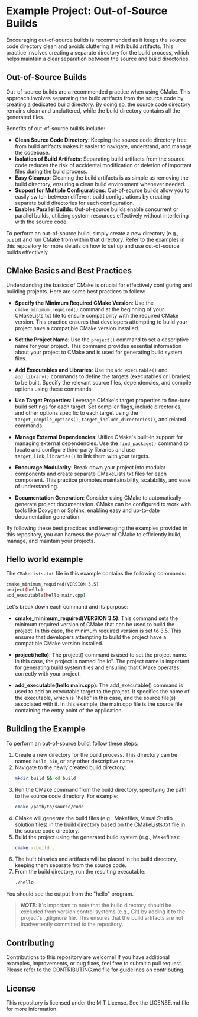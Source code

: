 # Example Project: Out-of-Source Builds

Encouraging out-of-source builds is recommended as it keeps the source code directory clean and avoids cluttering it with build artifacts. This practice involves creating a separate directory for the build process, which helps maintain a clear separation between the source and build directories.

## Out-of-Source Builds

Out-of-source builds are a recommended practice when using CMake. This approach involves separating the build artifacts from the source code by creating a dedicated build directory. By doing so, the source code directory remains clean and uncluttered, while the build directory contains all the generated files.

Benefits of out-of-source builds include:

- **Clean Source Code Directory**: Keeping the source code directory free from build artifacts makes it easier to navigate, understand, and manage the codebase.
- **Isolation of Build Artifacts**: Separating build artifacts from the source code reduces the risk of accidental modification or deletion of important files during the build process.
- **Easy Cleanup**: Cleaning the build artifacts is as simple as removing the build directory, ensuring a clean build environment whenever needed.
- **Support for Multiple Configurations**: Out-of-source builds allow you to easily switch between different build configurations by creating separate build directories for each configuration.
- **Enables Parallel Builds**: Out-of-source builds enable concurrent or parallel builds, utilizing system resources effectively without interfering with the source code.

To perform an out-of-source build, simply create a new directory (e.g., `build`) and run CMake from within that directory. Refer to the examples in this repository for more details on how to set up and use out-of-source builds effectively.

## CMake Basics and Best Practices

Understanding the basics of CMake is crucial for effectively configuring and building projects. Here are some best practices to follow:

- **Specify the Minimum Required CMake Version**: Use the `cmake_minimum_required()` command at the beginning of your CMakeLists.txt file to ensure compatibility with the required CMake version. This practice ensures that developers attempting to build your project have a compatible CMake version installed.

- **Set the Project Name**: Use the `project()` command to set a descriptive name for your project. This command provides essential information about your project to CMake and is used for generating build system files.

- **Add Executables and Libraries**: Use the `add_executable()` and `add_library()` commands to define the targets (executables or libraries) to be built. Specify the relevant source files, dependencies, and compile options using these commands.

- **Use Target Properties**: Leverage CMake's target properties to fine-tune build settings for each target. Set compiler flags, include directories, and other options specific to each target using the `target_compile_options()`, `target_include_directories()`, and related commands.

- **Manage External Dependencies**: Utilize CMake's built-in support for managing external dependencies. Use the `find_package()` command to locate and configure third-party libraries and use `target_link_libraries()` to link them with your targets.

- **Encourage Modularity**: Break down your project into modular components and create separate CMakeLists.txt files for each component. This practice promotes maintainability, scalability, and ease of understanding.

- **Documentation Generation**: Consider using CMake to automatically generate project documentation. CMake can be configured to work with tools like Doxygen or Sphinx, enabling easy and up-to-date documentation generation.

By following these best practices and leveraging the examples provided in this repository, you can harness the power of CMake to efficiently build, manage, and maintain your projects.

## Hello world example

The `CMakeLists.txt` file in this example contains the following commands:
```bash
cmake_minimum_required(VERSION 3.5)
project(hello)
add_executable(hello main.cpp)
```
Let's break down each command and its purpose:

- **cmake_minimum_required(VERSION 3.5)**: This command sets the minimum required version of CMake that can be used to build the project. In this case, the minimum required version is set to 3.5. This ensures that developers attempting to build the project have a compatible CMake version installed.

- **project(hello)**: The project() command is used to set the project name. In this case, the project is named "hello". The project name is important for generating build system files and ensuring that CMake operates correctly with your project.

- **add_executable(hello main.cpp)**: The add_executable() command is used to add an executable target to the project. It specifies the name of the executable, which is "hello" in this case, and the source file(s) associated with it. In this example, the main.cpp file is the source file containing the entry point of the application.


## Building the Example

To perform an out-of-source build, follow these steps:

1. Create a new directory for the build process. This directory can be named `build`, `bin`, or any other descriptive name.
2. Navigate to the newly created build directory:
   ```bash
   mkdir build && cd build
   ```
3. Run the CMake command from the build directory, specifying the path to the source code directory. For example:
   ```bash
   cmake /path/to/source/code
   ```
4. CMake will generate the build files (e.g., Makefiles, Visual Studio solution files) in the build directory based on the CMakeLists.txt file in the source code directory.
5. Build the project using the generated build system (e.g., Makefiles):
   ```bash
   cmake --build .
   ```
6. The built binaries and artifacts will be placed in the build directory, keeping them separate from the source code.
7. From the build directory, run the resulting executable:
   ```bash
   ./hello
   ```
You should see the output from the "hello" program.

> **_NOTE:_** It's important to note that the build directory should be excluded from version control systems (e.g., Git) by adding it to the project's .gitignore file. This ensures that the build artifacts are not inadvertently committed to the repository.


## Contributing

Contributions to this repository are welcome! If you have additional examples, improvements, or bug fixes, feel free to submit a pull request. Please refer to the CONTRIBUTING.md file for guidelines on contributing.

## License

This repository is licensed under the MIT License. See the LICENSE.md file for more information.

